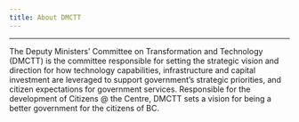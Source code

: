 ```yaml
---
title: About DMCTT
---
```

------------------------------------------------------------------

The Deputy Ministers’ Committee on Transformation and Technology (DMCTT) is the committee responsible for setting the strategic vision and direction for how technology capabilities, infrastructure and capital investment are leveraged to support government’s strategic priorities, and citizen expectations for government services. Responsible for the development of Citizens @ the Centre, DMCTT sets a vision for being a better government for the citizens of BC.